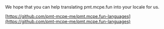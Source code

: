 We hope that you can help translating pmt.mcpe.fun into your locale for us.


[https://github.com/pmt-mcpe-me/pmt.mcpe.fun-languages](https://github.com/pmt-mcpe-me/pmt.mcpe.fun-languages)
